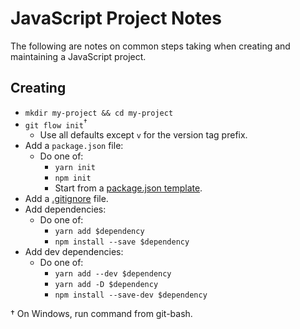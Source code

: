 
# JavaScript Project Notes

The following are notes on common steps taking when creating and maintaining a
JavaScript project.


## Creating

* `mkdir my-project && cd my-project`
* `git flow init`<sup>†</sup>
  + Use all defaults except `v` for the version tag prefix.  
* Add a `package.json` file:
  + Do one of:
    - `yarn init`
    - `npm init`
    - Start from a [package.json template][package_json-template].
* Add a [.gitignore][gitignore-template] file.
* Add dependencies:
  + Do one of:
    - `yarn add $dependency`
    - `npm install --save $dependency`
* Add dev dependencies:
  + Do one of:
    - `yarn add --dev $dependency`
    - `yarn add -D $dependency`
    - `npm install --save-dev $dependency`


† On Windows, run command from git-bash.


[gitignore-template]: https://github.com/dhurlburtusa/shortcuts/blob/master/git/.gitignore.template
[package_json-template]: https://github.com/dhurlburtusa/shortcuts/blob/master/npm/package.template.json.md
